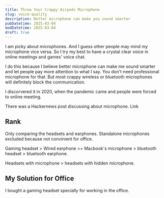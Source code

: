 ```yaml
---
title: Throw Your Crappy Airpods Microphone
slug: voice-quality
description: Better microphone can make you sound smarter
pubDatetime: 2025-03-04
modDatetime: 2025-03-04
draft: true
---
```



I am picky about microphones. And I guess other people may mind my microphone vice versa.
So I try my best to have a crystal clear voice in online meetings and games' voice chat.

I do this because I believe better microphone can make me sound smarter and let people pay more attention to what I say.
You don't need professional microphone for that. But most crappy wireless or bluetooth microphones will definitely block the communication.

I discorvered it in 2020, when the pandemic came and people were forced to online meeting.

There was a Hackernews post discussing about microphone.
Link

## Rank

Only comparing the headsets and earphones. Standalone microphones excluded because not convinient for office.

Gaming headset  > Wired earphone == Macbook's microphone > bluetooth headset > bluetooth earphone.

Headsets with microphone > headsets with hidden microphone.

## My Solution for Office

I bought a gaming headset specially for working in the office.
